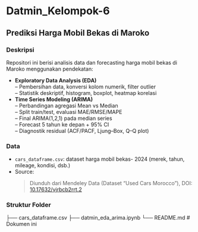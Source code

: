 # Datmin_Kelompok-6
## Prediksi Harga Mobil Bekas di Maroko

### Deskripsi
Repositori ini berisi analisis data dan forecasting harga mobil bekas di Maroko menggunakan pendekatan:
- **Exploratory Data Analysis (EDA)**  
  – Pembersihan data, konversi kolom numerik, filter outlier  
  – Statistik deskriptif, histogram, boxplot, heatmap korelasi  
- **Time Series Modeling (ARIMA)**  
  – Perbandingan agregasi Mean vs Median  
  – Split train/test, evaluasi MAE/RMSE/MAPE  
  – Final ARIMA(1,2,1) pada median series  
  – Forecast 5 tahun ke depan + 95% CI  
  – Diagnostik residual (ACF/PACF, Ljung–Box, Q–Q plot)

### Data
- `cars_dataframe.csv`: dataset harga mobil bekas- 2024 (merek, tahun, mileage, kondisi, dsb.)  
- Source:
  > Diunduh dari Mendeley Data (Dataset “Used Cars Morocco”), DOI: [10.17632/vjrbcb2rrt.2](https://data.mendeley.com/datasets/vjrbcb2rrt/2)   

### Struktur Folder
├── cars_dataframe.csv
├── datmin_eda_arima.ipynb 
└── README.md # Dokumen ini

